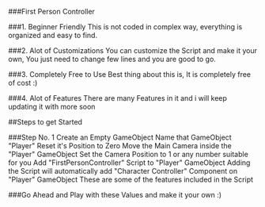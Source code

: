 ###First Person Controller

###1. Beginner Friendly
This is not coded in complex way, everything is organized and easy to find.

###2. Alot of Customizations
You can customize the Script and make it your own, You just need to change few lines and you are good to go.

###3. Completely Free to Use
Best thing about this is, It is completely free of cost :)

###4. Alot of Features
There are many Features in it and i will keep updating it with more soon

##Steps to get Started

###Step No. 1
Create an Empty GameObject
Name that GameObject "Player"
Reset it's Position to Zero
Move the Main Camera inside the "Player" GameObject
Set the Camera Position to 1 or any number suitable for you
Add "FirstPersonController" Script to "Player" GameObject
Adding the Script will automatically add "Character Controller" Component on "Player" GameObject
These are some of the features included in the Script

###Go Ahead and Play with these Values and make it your own :)
